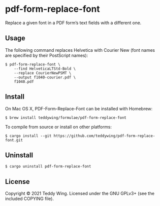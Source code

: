 pdf-form-replace-font
=====================

Replace a given font in a PDF form’s text fields with a different one.


## Usage
The following command replaces Helvetica with Courier New (font names are
specified by their PostScript names):

	$ pdf-form-replace-font \
		--find HelveticaLTStd-Bold \
		--replace CourierNewPSMT \
		--output f1040-courier.pdf \
		f1040.pdf


## Install
On Mac OS X, PDF-Form-Replace-Font can be installed with Homebrew:

	$ brew install teddywing/formulae/pdf-form-replace-font

To compile from source or install on other platforms:

	$ cargo install --git https://github.com/teddywing/pdf-form-replace-font.git


## Uninstall

	$ cargo uninstall pdf-form-replace-font


## License
Copyright © 2021 Teddy Wing. Licensed under the GNU GPLv3+ (see the included
COPYING file).
